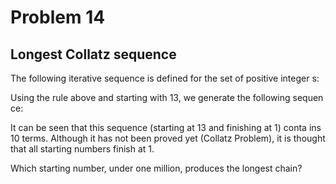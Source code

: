 # Problem 14
## Longest Collatz sequence

The following iterative sequence is defined for the set of positive integer
s:

Using the rule above and starting with 13, we generate the following sequen
ce:

It can be seen that this sequence (starting at 13 and finishing at 1) conta
ins 10 terms. Although it has not been proved yet (Collatz Problem), it is 
thought that all starting numbers finish at 1.

Which starting number, under one million, produces the longest chain?


